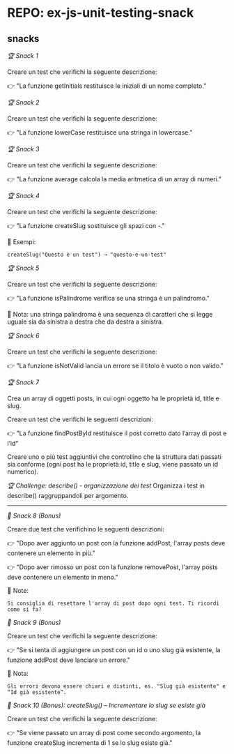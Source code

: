 REPO: ex-js-unit-testing-snack
===

## snacks

*🏆 Snack 1*

Creare un test che verifichi la seguente descrizione:

👉 "La funzione getInitials restituisce le iniziali di un nome completo."



*🏆 Snack 2*

Creare un test che verifichi la seguente descrizione:

👉 "La funzione lowerCase restituisce una stringa in lowercase."



*🏆 Snack 3*

Creare un test che verifichi la seguente descrizione:

👉 "La funzione average calcola la media aritmetica di un array di numeri."



*🏆 Snack 4*

Creare un test che verifichi la seguente descrizione:

👉 "La funzione createSlug sostituisce gli spazi con -."

📌 Esempi:

    createSlug("Questo è un test") → "questo-e-un-test"




*🏆 Snack 5*

Creare un test che verifichi la seguente descrizione:

👉 "La funzione isPalindrome verifica se una stringa è un palindromo."


📌 Nota: una stringa palindroma è una sequenza di caratteri che si legge uguale sia da sinistra a destra che da destra a sinistra.




*🏆 Snack 6*

Creare un test che verifichi la seguente descrizione:

👉 "La funzione isNotValid lancia un errore se il titolo è vuoto o non valido."



*🏆 Snack 7*

Crea un array di oggetti posts, in cui ogni oggetto ha le proprietà id, title e slug.

Creare un test che verifichi le seguenti descrizioni:

👉 "La funzione findPostById restituisce il post corretto dato l’array di post e l’id"


Creare uno o più test aggiuntivi che controllino che la struttura dati passati sia conforme (ogni post ha le proprietà id, title e slug, viene passato un id numerico).



*🏆 Challenge: describe() - organizzazione dei test*
Organizza i test in describe() raggruppandoli per argomento.

------------------------------------------------




*🎯 Snack 8 (Bonus)*

Creare due test che verifichino le seguenti descrizioni:

👉 "Dopo aver aggiunto un post con la funzione addPost, l'array posts deve contenere un elemento in più."

👉 "Dopo aver rimosso un post con la funzione removePost, l'array posts deve contenere un elemento in meno."

📌 Note:

    Si consiglia di resettare l'array di post dopo ogni test. Ti ricordi come si fa?



*🎯 Snack 9 (Bonus)*

Creare un test che verifichi la seguente descrizione:

👉 "Se si tenta di aggiungere un post con un id o uno slug già esistente, la funzione addPost deve lanciare un errore."

📌 Nota:

    Gli errori devono essere chiari e distinti, es. "Slug già esistente" e “Id già esistente”.



*🎯 Snack 10 (Bonus): createSlug() – Incrementare lo slug se esiste già*

Creare un test che verifichi la seguente descrizione:

👉 "Se viene passato un array di post come secondo argomento, la funzione createSlug incrementa di 1 se lo slug esiste già."

